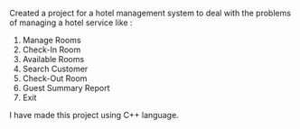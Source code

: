 Created a project for a hotel management system to deal with the problems of managing a hotel service like :
1. Manage Rooms
2. Check-In Room
3. Available Rooms
4. Search Customer
5. Check-Out Room
6. Guest Summary Report
7. Exit

I have made this project using C++ language.
